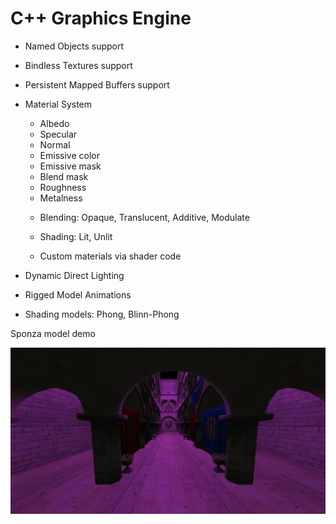 # C++ Graphics Engine

- Named Objects support
- Bindless Textures support
- Persistent Mapped Buffers support
- Material System
  - Albedo
  - Specular
  - Normal
  - Emissive color
  - Emissive mask
  - Blend mask
  - Roughness
  - Metalness
  
  + Blending: Opaque, Translucent, Additive, Modulate
  + Shading: Lit, Unlit
  
  + Custom materials via shader code
- Dynamic Direct Lighting
- Rigged Model Animations
- Shading models: Phong, Blinn-Phong

Sponza model demo

![](screenshots/sponza.png)
